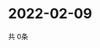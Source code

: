 # 2022-02-09
  共 0条

  <!-- BEGIN -->
  <!-- 最后更新时间Wed Feb 09 2022 18:05:14 GMT+0000 (Coordinated Universal Time) -->
  
  <!-- END -->
  
  